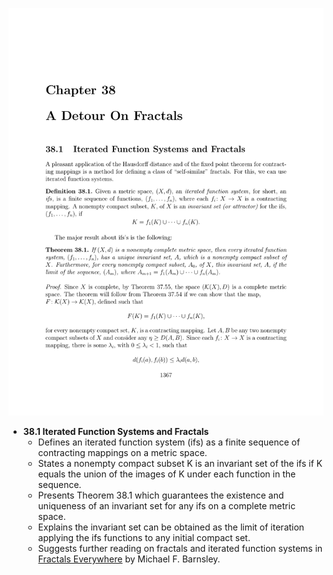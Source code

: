![ATD-ch38-fractals](ATD-ch38-fractals.best.png)

- **38.1 Iterated Function Systems and Fractals**  
  - Defines an iterated function system (ifs) as a finite sequence of contracting mappings on a metric space.  
  - States a nonempty compact subset K is an invariant set of the ifs if K equals the union of the images of K under each function in the sequence.  
  - Presents Theorem 38.1 which guarantees the existence and uniqueness of an invariant set for any ifs on a complete metric space.  
  - Explains the invariant set can be obtained as the limit of iteration applying the ifs functions to any initial compact set.  
  - Suggests further reading on fractals and iterated function systems in [Fractals Everywhere](https://mitpress.mit.edu/books/fractals-everywhere) by Michael F. Barnsley.
